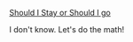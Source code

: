 [Should I Stay or Should I go](https://www.youtube.com/watch?v=BN1WwnEDWAM)

I don't know. Let's do the math!